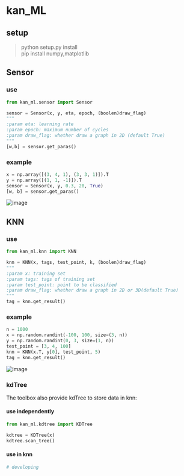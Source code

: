 # kan_ML

## setup

> python setup.py install<br>
> pip install numpy,matplotlib

## Sensor

### use

```python
from kan_ml.sensor import Sensor

sensor = Sensor(x, y, eta, epoch, (boolen)draw_flag)
"""
:param eta: learning rate
:param epoch: maximum number of cycles
:param draw_flag: whether draw a graph in 2D (default True)
"""
[w,b] = sensor.get_paras()
```

### example
```python
x = np.array([(3, 4, 1), (3, 3, 1)]).T
y = np.array([(1, 1, -1)]).T
sensor = Sensor(x, y, 0.3, 20, True)
[w, b] = sensor.get_paras()
```
![image](https://github.com/kanyuanzhi/kan_ML/raw/master/docs/images/sensor.png)

## KNN

### use

```python
from kan_ml.knn import KNN

knn = KNN(x, tags, test_point, k, (boolen)draw_flag)
"""
:param x: training set
:param tags: tags of training set
:param test_point: point to be classified
:param draw_flag: whether draw a graph in 2D or 3D(default True)
"""
tag = knn.get_result()
```

### example
```python
n = 1000
x = np.random.randint(-100, 100, size=(3, n))
y = np.random.randint(0, 3, size=(1, n))
test_point = [3, 4, 100]
knn = KNN(x.T, y[0], test_point, 5)
tag = knn.get_result()
```
![image](https://github.com/kanyuanzhi/kan_ML/raw/master/docs/images/knn_3d.png)

### kdTree

The toolbox also provide kdTree to store data in knn:

#### use independently

```python
from kan_ml.kdtree import KDTree

kdtree = KDTree(x)
kdtree.scan_tree()
```

#### use in knn

```python
# developing
```